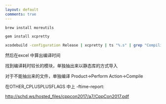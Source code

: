 ```yaml
---
layout: default
comments: true
---
```


```sh
brew install moreutils

gem install xcpretty

xcodebuild -configuration Release | xcpretty | ts "%.s" | grep "Compiling"

```

然后在excel 中算出编译时间


找到编译耗时较长的模块，单独抽出来以静态库的方式导入


对于不能抽出来的文件，单独编译 Product->Perform Action->Compile 

在OTHER_CPLUSPLUSFLAGS 中上 -ftime-report:

http://schd.ws/hosted_files/cppcon2017/a7/CppCon2017.pdf